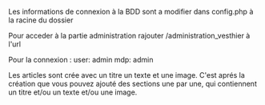 Les informations de connexion à la BDD sont a modifier dans config.php à la racine du dossier

Pour acceder à la partie administration rajouter /administration_vesthier à l'url 

Pour la connexion : user: admin mdp: admin

Les articles sont crée avec un titre un texte et une image. C'est aprés la création que vous pouvez ajouté des sections une par une, qui contiennent un titre et/ou un texte et/ou une image.
